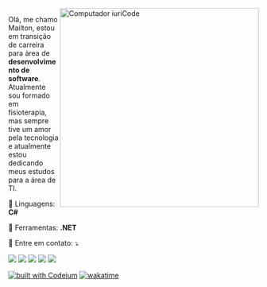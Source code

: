 <img src="https://raw.githubusercontent.com/MicaelliMedeiros/micaellimedeiros/master/image/computer-illustration.png" min-width="400px" max-width="400px" width="400px" align="right" alt="Computador iuriCode">

<p align="left"> 
  Olá, me chamo Mailton, estou em transição de carreira para área de <strong>desenvolvimento de software</strong>.<br>
  Atualmente sou formado em fisioterapia, mas sempre tive um amor pela tecnologia e atualmente estou dedicando meus estudos para a área de TI.
</p>

<p align="left">
  🦄 Linguagens: <strong>C#</strong>
</p>

<p align="left">
  💼 Ferramentas: <strong>.NET</strong>
</p>

<p align="left">
  💌 Entre em contato: ⤵️
</p>

<p align="left">
  <a href="#" alt="Gmail">
  <img src="https://img.shields.io/badge/-Gmail-FF0000?style=flat-square&labelColor=FF0000&logo=gmail&logoColor=white&link=LINK-DO-SEU-EMAIL" /></a>

  <a href="https://www.linkedin.com/in/mailton-garrido-canuto-179723224/" alt="Linkedin">
  <img src="https://img.shields.io/badge/-Linkedin-0e76a8?style=flat-square&logo=Linkedin&logoColor=white&link=https://www.linkedin.com/in/mailton-garrido-canuto-179723224/" /></a>

  <a href="#" alt="WhatsApp">
  <img src="https://img.shields.io/badge/-WhatsApp-25d366?style=flat-square&labelColor=25d366&logo=whatsapp&logoColor=white&link=API-DO-SEU-WHATSAPP"/></a>

  <a href="https://www.facebook.com/mailtongarrido" alt="Facebook">
  <img src="https://img.shields.io/badge/-Facebook-3b5998?style=flat-square&labelColor=3b5998&logo=facebook&logoColor=white&link=https://www.facebook.com/mailtongarrido"/></a>

  <a href="https://www.instagram.com/mailton_garrido/" alt="Instagram">
  <img src="https://img.shields.io/badge/-Instagram-DF0174?style=flat-square&labelColor=DF0174&logo=instagram&logoColor=white&link=https://www.instagram.com/mailton_garrido/"/></a>
  
  [![built with Codeium](https://codeium.com/badges/main)](https://codeium.com)
  [![wakatime](https://wakatime.com/badge/user/c038d664-bf27-4b80-b41b-fa092a9df169.svg)](https://wakatime.com/@c038d664-bf27-4b80-b41b-fa092a9df169)

</p>  
